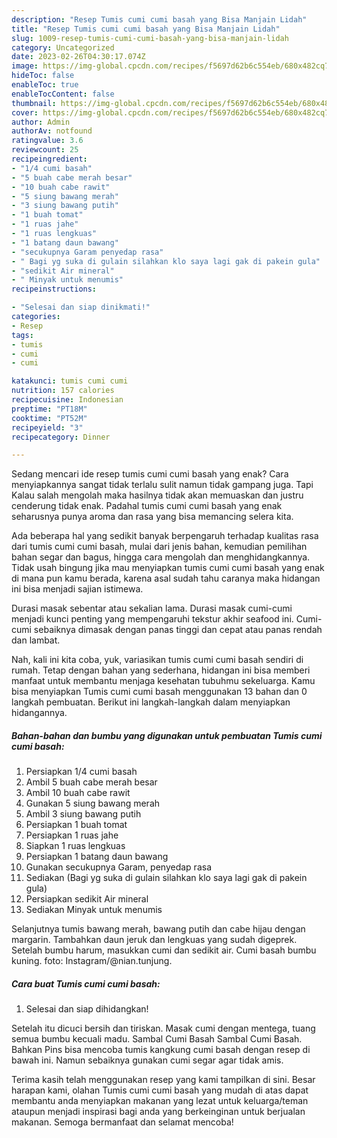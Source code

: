 ```yaml
---
description: "Resep Tumis cumi cumi basah yang Bisa Manjain Lidah"
title: "Resep Tumis cumi cumi basah yang Bisa Manjain Lidah"
slug: 1009-resep-tumis-cumi-cumi-basah-yang-bisa-manjain-lidah
category: Uncategorized
date: 2023-02-26T04:30:17.074Z
image: https://img-global.cpcdn.com/recipes/f5697d62b6c554eb/680x482cq70/tumis-cumi-cumi-basah-foto-resep-utama.jpg
hideToc: false
enableToc: true
enableTocContent: false
thumbnail: https://img-global.cpcdn.com/recipes/f5697d62b6c554eb/680x482cq70/tumis-cumi-cumi-basah-foto-resep-utama.jpg
cover: https://img-global.cpcdn.com/recipes/f5697d62b6c554eb/680x482cq70/tumis-cumi-cumi-basah-foto-resep-utama.jpg
author: Admin
authorAv: notfound
ratingvalue: 3.6
reviewcount: 25
recipeingredient:
- "1/4 cumi basah"
- "5 buah cabe merah besar"
- "10 buah cabe rawit"
- "5 siung bawang merah"
- "3 siung bawang putih"
- "1 buah tomat"
- "1 ruas jahe"
- "1 ruas lengkuas"
- "1 batang daun bawang"
- "secukupnya Garam penyedap rasa"
- " Bagi yg suka di gulain silahkan klo saya lagi gak di pakein gula"
- "sedikit Air mineral"
- " Minyak untuk menumis"
recipeinstructions:

- "Selesai dan siap dinikmati!"
categories:
- Resep
tags:
- tumis
- cumi
- cumi

katakunci: tumis cumi cumi 
nutrition: 157 calories
recipecuisine: Indonesian
preptime: "PT18M"
cooktime: "PT52M"
recipeyield: "3"
recipecategory: Dinner

---
```



Sedang mencari ide resep tumis cumi cumi basah yang enak? Cara menyiapkannya sangat tidak terlalu sulit namun tidak gampang juga. Tapi Kalau salah mengolah maka hasilnya tidak akan memuaskan dan justru cenderung tidak enak. Padahal tumis cumi cumi basah yang enak seharusnya punya aroma dan rasa yang bisa memancing selera kita.


Ada beberapa hal yang sedikit banyak berpengaruh terhadap kualitas rasa dari tumis cumi cumi basah, mulai dari jenis bahan, kemudian pemilihan bahan segar dan bagus, hingga cara mengolah dan menghidangkannya. Tidak usah bingung jika mau menyiapkan tumis cumi cumi basah yang enak di mana pun kamu berada, karena asal sudah tahu caranya maka hidangan ini bisa menjadi sajian istimewa.

Durasi masak sebentar atau sekalian lama. Durasi masak cumi-cumi menjadi kunci penting yang mempengaruhi tekstur akhir seafood ini. Cumi-cumi sebaiknya dimasak dengan panas tinggi dan cepat atau panas rendah dan lambat.


Nah, kali ini kita coba, yuk, variasikan tumis cumi cumi basah sendiri di rumah. Tetap dengan bahan yang sederhana, hidangan ini bisa memberi manfaat untuk membantu menjaga kesehatan tubuhmu sekeluarga. Kamu bisa menyiapkan Tumis cumi cumi basah menggunakan 13 bahan dan 0 langkah pembuatan. Berikut ini langkah-langkah dalam menyiapkan hidangannya.

<!--inarticleads1-->

##### Bahan-bahan dan bumbu yang digunakan untuk pembuatan Tumis cumi cumi basah:

1. Persiapkan 1/4 cumi basah
1. Ambil 5 buah cabe merah besar
1. Ambil 10 buah cabe rawit
1. Gunakan 5 siung bawang merah
1. Ambil 3 siung bawang putih
1. Persiapkan 1 buah tomat
1. Persiapkan 1 ruas jahe
1. Siapkan 1 ruas lengkuas
1. Persiapkan 1 batang daun bawang
1. Gunakan secukupnya Garam, penyedap rasa
1. Sediakan  (Bagi yg suka di gulain silahkan klo saya lagi gak di pakein gula)
1. Persiapkan sedikit Air mineral
1. Sediakan  Minyak untuk menumis


Selanjutnya tumis bawang merah, bawang putih dan cabe hijau dengan margarin. Tambahkan daun jeruk dan lengkuas yang sudah digeprek. Setelah bumbu harum, masukkan cumi dan sedikit air. Cumi basah bumbu kuning. foto: Instagram/@nian.tunjung. 

<!--inarticleads2-->

##### Cara buat Tumis cumi cumi basah:


1. Selesai dan siap dihidangkan!

Setelah itu dicuci bersih dan tiriskan. Masak cumi dengan mentega, tuang semua bumbu kecuali madu. Sambal Cumi Basah Sambal Cumi Basah. Bahkan Pins bisa mencoba tumis kangkung cumi basah dengan resep di bawah ini. Namun sebaiknya gunakan cumi segar agar tidak amis. 

Terima kasih telah menggunakan resep yang kami tampilkan di sini. Besar harapan kami, olahan Tumis cumi cumi basah yang mudah di atas dapat membantu anda menyiapkan makanan yang lezat untuk keluarga/teman ataupun menjadi inspirasi bagi anda yang berkeinginan untuk berjualan makanan. Semoga bermanfaat dan selamat mencoba!
